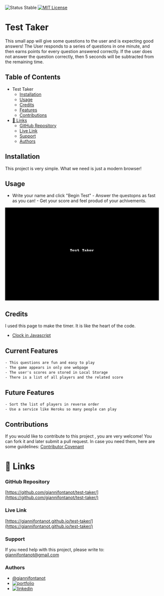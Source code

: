 
![Status Stable](https://img.shields.io/badge/Status-Stable-blue)
[![MIT License](https://img.shields.io/badge/License-MIT%20License-brightgreen)](https://github.com/tterb/atomic-design-ui/blob/master/LICENSEs)
# Test Taker
This small app will give some questions to the user and is expecting good answers! The User responds to a series of questions in one minute, and then earns points for every question answered correctly. If the user does not answer the question correctly, then 5 seconds will be subtracted from the remaining time.
## Table of Contents
- Test Taker
	* [Installation](#installation)
	* [Usage](#usage)
	* [Credits](#credits)
	* [Features](#features)
	* [Contributions](#contributions)
- [🔗 Links](#---links)
	+ [GitHub Repository](#github-repository)
	+ [Live Link](#live-link)
	+ [Support](#support)
	+ [Authors](#authors)
## Installation
This project is very simple. What we need is just a modern browser!
## Usage
- Write your name and click "Begin Test" - Answer the questopns as fast as you can! - Get your score and feel produd of your achivements.

![test-taker.gif](test-taker.gif)
## Credits
I used this page to make the timer. It is like the heart of the code. 
- [Clock in Javascript](https://www.plus2net.com/javascript_tutorial/clock.php)

## Current Features
````````````````````````
- This questions are fun and easy to play
- The game appears in only one webpage
- The user's scores are stored in Local Storage
- There is a list of all players and the related score
````````````````````````
## Future Features
````````````````````````
- Sort the list of players in reverse order
- Use a service like Heroku so many people can play
````````````````````````
## Contributions
If you would like to contribute to this project , you are very welcome! You can fork it and later submit a pull request. 
In case you need them, here are some guidelines: [Contributor Covenant](https://www.contributor-covenant.org/)
# 🔗 Links
### GitHub Repository
[https://github.com/giannifontanot/test-taker/](https://github.com/giannifontanot/test-taker/)
### Live Link
[https://giannifontanot.github.io/test-taker/](https://giannifontanot.github.io/test-taker/)
### Support
If you need help with this project, please write to: [giannifontanot@gmail.com](https://mailto:giannifontanot@gmail.com)
### Authors
 - [@giannifontanot](https://www.github.com/giannifontanot)
 - [![portfolio](https://img.shields.io/badge/my_portfolio-000?style=for-the-badge&logo=ko-fi&logoColor=white)](https://giannifontanot.github.io/portfolio/)
 - [![linkedin](https://img.shields.io/badge/linkedin-0A66C2?style=for-the-badge&logo=linkedin&logoColor=white)](https://www.linkedin.com/in/gianni-fontanot/)